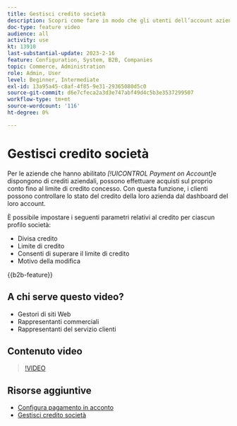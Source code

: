 ```yaml
---
title: Gestisci credito società
description: Scopri come fare in modo che gli utenti dell’account aziendale B2B possano effettuare acquisti sul proprio account fino al limite di credito concesso.
doc-type: feature video
audience: all
activity: use
kt: 13910
last-substantial-update: 2023-2-16
feature: Configuration, System, B2B, Companies
topic: Commerce, Administration
role: Admin, User
level: Beginner, Intermediate
exl-id: 13a95a45-c8af-4f85-9e31-29365080d5c0
source-git-commit: d6e7cfeca2a3d3e747abf49d4c5b3e3537299507
workflow-type: tm+mt
source-wordcount: '116'
ht-degree: 0%

---
```


# Gestisci credito società

Per le aziende che hanno abilitato _[!UICONTROL Payment on Account]_&#x200B;e dispongono di crediti aziendali, possono effettuare acquisti sul proprio conto fino al limite di credito concesso. Con questa funzione, i clienti possono controllare lo stato del credito della loro azienda dal dashboard del loro account.

È possibile impostare i seguenti parametri relativi al credito per ciascun profilo società:

- Divisa credito
- Limite di credito
- Consenti di superare il limite di credito
- Motivo della modifica

{{b2b-feature}}

## A chi serve questo video?

- Gestori di siti Web
- Rappresentanti commerciali
- Rappresentanti del servizio clienti

## Contenuto video

>[!VIDEO](https://video.tv.adobe.com/v/344445?quality=12&learn=on)

## Risorse aggiuntive

- [Configura pagamento in acconto](https://experienceleague.adobe.com/docs/commerce-admin/b2b/enable-basic-features.html#configure-payment-on-account)
- [Gestisci credito società](https://experienceleague.adobe.com/docs/commerce-admin/b2b/companies/credit-company.html)
